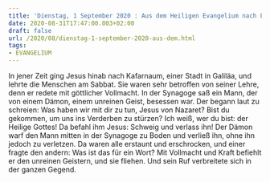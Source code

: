 ```yaml
---
title: 'Dienstag, 1 September 2020 : Aus dem Heiligen Evangelium nach Lukas - Lk 4,31-37.'
date: 2020-08-31T17:47:00.003+02:00
draft: false
url: /2020/08/dienstag-1-september-2020-aus-dem.html
tags: 
- EVANGELIUM
---
```


In jener Zeit ging Jesus hinab nach Kafarnaum, einer Stadt in Galiläa, und lehrte die Menschen am Sabbat. Sie waren sehr betroffen von seiner Lehre, denn er redete mit göttlicher Vollmacht. In der Synagoge saß ein Mann, der von einem Dämon, einem unreinen Geist, besessen war. Der begann laut zu schreien: Was haben wir mit dir zu tun, Jesus von Nazaret? Bist du gekommen, um uns ins Verderben zu stürzen? Ich weiß, wer du bist: der Heilige Gottes! Da befahl ihm Jesus: Schweig und verlass ihn! Der Dämon warf den Mann mitten in der Synagoge zu Boden und verließ ihn, ohne ihn jedoch zu verletzen. Da waren alle erstaunt und erschrocken, und einer fragte den andern: Was ist das für ein Wort? Mit Vollmacht und Kraft befiehlt er den unreinen Geistern, und sie fliehen. Und sein Ruf verbreitete sich in der ganzen Gegend.